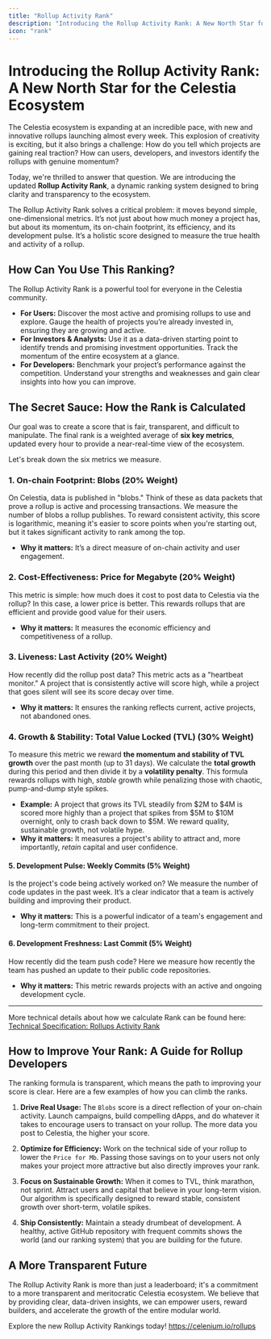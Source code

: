 ```yaml
---
title: "Rollup Activity Rank"
description: "Introducing the Rollup Activity Rank: A New North Star for the Celestia Ecosystem"
icon: "rank"
---
```


# Introducing the Rollup Activity Rank: A New North Star for the Celestia Ecosystem


The Celestia ecosystem is expanding at an incredible pace, with new and innovative rollups launching almost every week. This explosion of creativity is exciting, but it also brings a challenge: How do you tell which projects are gaining real traction? How can users, developers, and investors identify the rollups with genuine momentum?

Today, we're thrilled to answer that question. We are introducing the updated **Rollup Activity Rank**, a dynamic ranking system designed to bring clarity and transparency to the ecosystem.

The Rollup Activity Rank solves a critical problem: it moves beyond simple, one-dimensional metrics. It’s not just about how much money a project has, but about its momentum, its on-chain footprint, its efficiency, and its development pulse. It’s a holistic score designed to measure the true health and activity of a rollup.


## How Can You Use This Ranking?

The Rollup Activity Rank is a powerful tool for everyone in the Celestia community.

* **For Users:** Discover the most active and promising rollups to use and explore. Gauge the health of projects you’re already invested in, ensuring they are growing and active.
* **For Investors & Analysts:** Use it as a data-driven starting point to identify trends and promising investment opportunities. Track the momentum of the entire ecosystem at a glance.
* **For Developers:** Benchmark your project’s performance against the competition. Understand your strengths and weaknesses and gain clear insights into how you can improve.


## The Secret Sauce: How the Rank is Calculated

Our goal was to create a score that is fair, transparent, and difficult to manipulate. The final rank is a weighted average of **six key metrics**, updated every hour to provide a near-real-time view of the ecosystem.

Let's break down the six metrics we measure.


### 1. On-chain Footprint: Blobs (20% Weight)

On Celestia, data is published in "blobs." Think of these as data packets that prove a rollup is active and processing transactions. We measure the number of blobs a rollup publishes. To reward consistent activity, this score is logarithmic, meaning it's easier to score points when you're starting out, but it takes significant activity to rank among the top.
* **Why it matters:** It’s a direct measure of on-chain activity and user engagement.


### 2. Cost-Effectiveness: Price for Megabyte (20% Weight)

This metric is simple: how much does it cost to post data to Celestia via the rollup? In this case, a lower price is better. This rewards rollups that are efficient and provide good value for their users.
* **Why it matters:** It measures the economic efficiency and competitiveness of a rollup.


### 3. Liveness: Last Activity (20% Weight)

How recently did the rollup post data? This metric acts as a "heartbeat monitor." A project that is consistently active will score high, while a project that goes silent will see its score decay over time.
* **Why it matters:** It ensures the ranking reflects current, active projects, not abandoned ones.


### 4. Growth & Stability: Total Value Locked (TVL) (30% Weight)

To measure this metric we reward **the momentum and stability of TVL growth** over the past month (up to 31 days). We calculate the **total growth** during this period and then divide it by a **volatility penalty**. This formula rewards rollups with high, *stable* growth while penalizing those with chaotic, pump-and-dump style spikes.
* **Example:** A project that grows its TVL steadily from $2M to $4M is scored more highly than a project that spikes from $5M to $10M overnight, only to crash back down to $5M. We reward quality, sustainable growth, not volatile hype.
* **Why it matters:** It measures a project's ability to attract and, more importantly, *retain* capital and user confidence.


#### 5. Development Pulse: Weekly Commits (5% Weight)

Is the project's code being actively worked on? We measure the number of code updates in the past week. It’s a clear indicator that a team is actively building and improving their product.
* **Why it matters:** This is a powerful indicator of a team's engagement and long-term commitment to their project.


#### 6. Development Freshness: Last Commit (5% Weight)

How recently did the team push code? Here we measure how recently the team has pushed an update to their public code repositories.
* **Why it matters:** This metric rewards projects with an active and ongoing development cycle.

---

More technical details about how we calculate Rank can be found here: [Technical Specification: Rollups Activity Rank](/features/rollup-activity-rank-specification)


## How to Improve Your Rank: A Guide for Rollup Developers

The ranking formula is transparent, which means the path to improving your score is clear. Here are a few examples of how you can climb the ranks.

1. **Drive Real Usage:** The `Blobs` score is a direct reflection of your on-chain activity. Launch campaigns, build compelling dApps, and do whatever it takes to encourage users to transact on your rollup. The more data you post to Celestia, the higher your score.

2. **Optimize for Efficiency:** Work on the technical side of your rollup to lower the `Price for Mb`. Passing those savings on to your users not only makes your project more attractive but also directly improves your rank.

3. **Focus on Sustainable Growth:** When it comes to TVL, think marathon, not sprint. Attract users and capital that believe in your long-term vision. Our algorithm is specifically designed to reward stable, consistent growth over short-term, volatile spikes.

4. **Ship Consistently:** Maintain a steady drumbeat of development. A healthy, active GitHub repository with frequent commits shows the world (and our ranking system) that you are building for the future.


## A More Transparent Future

The Rollup Activity Rank is more than just a leaderboard; it's a commitment to a more transparent and meritocratic Celestia ecosystem. We believe that by providing clear, data-driven insights, we can empower users, reward builders, and accelerate the growth of the entire modular world.

Explore the new Rollup Activity Rankings today! https://celenium.io/rollups
